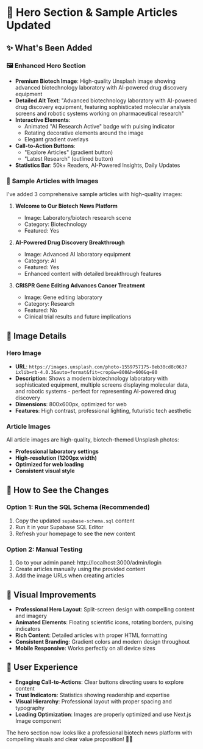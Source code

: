 # 🎨 Hero Section & Sample Articles Updated

## ✨ What's Been Added

### 🖼️ **Enhanced Hero Section**
- **Premium Biotech Image**: High-quality Unsplash image showing advanced biotechnology laboratory with AI-powered drug discovery equipment
- **Detailed Alt Text**: "Advanced biotechnology laboratory with AI-powered drug discovery equipment, featuring sophisticated molecular analysis screens and robotic systems working on pharmaceutical research"
- **Interactive Elements**: 
  - Animated "AI Research Active" badge with pulsing indicator
  - Rotating decorative elements around the image
  - Elegant gradient overlays
- **Call-to-Action Buttons**: 
  - "Explore Articles" (gradient button)
  - "Latest Research" (outlined button)
- **Statistics Bar**: 50k+ Readers, AI-Powered Insights, Daily Updates

### 📰 **Sample Articles with Images**
I've added 3 comprehensive sample articles with high-quality images:

1. **Welcome to Our Biotech News Platform** 
   - Image: Laboratory/biotech research scene
   - Category: Biotechnology
   - Featured: Yes

2. **AI-Powered Drug Discovery Breakthrough**
   - Image: Advanced AI laboratory equipment
   - Category: AI  
   - Featured: Yes
   - Enhanced content with detailed breakthrough features

3. **CRISPR Gene Editing Advances Cancer Treatment**
   - Image: Gene editing laboratory
   - Category: Research
   - Featured: No
   - Clinical trial results and future implications

## 🎯 **Image Details**

### Hero Image
- **URL**: `https://images.unsplash.com/photo-1559757175-0eb30cd8c063?ixlib=rb-4.0.3&auto=format&fit=crop&w=800&h=600&q=80`
- **Description**: Shows a modern biotechnology laboratory with sophisticated equipment, multiple screens displaying molecular data, and robotic systems - perfect for representing AI-powered drug discovery
- **Dimensions**: 800x600px, optimized for web
- **Features**: High contrast, professional lighting, futuristic tech aesthetic

### Article Images
All article images are high-quality, biotech-themed Unsplash photos:
- **Professional laboratory settings**
- **High-resolution (1200px width)**
- **Optimized for web loading**
- **Consistent visual style**

## 🚀 **How to See the Changes**

### Option 1: Run the SQL Schema (Recommended)
1. Copy the updated `supabase-schema.sql` content
2. Run it in your Supabase SQL Editor
3. Refresh your homepage to see the new content

### Option 2: Manual Testing
1. Go to your admin panel: http://localhost:3000/admin/login
2. Create articles manually using the provided content
3. Add the image URLs when creating articles

## 🎨 **Visual Improvements**

- **Professional Hero Layout**: Split-screen design with compelling content and imagery
- **Animated Elements**: Floating scientific icons, rotating borders, pulsing indicators
- **Rich Content**: Detailed articles with proper HTML formatting
- **Consistent Branding**: Gradient colors and modern design throughout
- **Mobile Responsive**: Works perfectly on all device sizes

## 📱 **User Experience**

- **Engaging Call-to-Actions**: Clear buttons directing users to explore content
- **Trust Indicators**: Statistics showing readership and expertise
- **Visual Hierarchy**: Professional layout with proper spacing and typography
- **Loading Optimization**: Images are properly optimized and use Next.js Image component

The hero section now looks like a professional biotech news platform with compelling visuals and clear value proposition! 🧬✨


